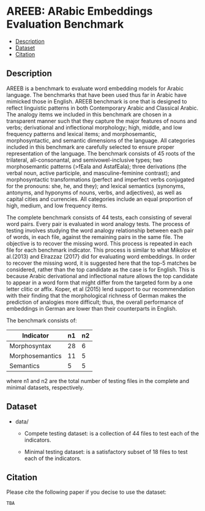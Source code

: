 # AREEB: ARabic Embeddings Evaluation Benchmark

- [Description](#description)
- [Dataset](#dataset)
- [Citation](#citation)

## Description

AREEB is a benchmark to evaluate word embedding models for Arabic language. The benchmarks that have been used thus far in Arabic have mimicked those in English. AREEB benchmark is one that is designed to reflect linguistic patterns in both Contemporary Arabic and Classical Arabic. The analogy items we included in this benchmark are chosen in a transparent manner such that they capture the major features of nouns and verbs; derivational and inflectional morphology; high, middle, and low frequency patterns and lexical items; and morphosemantic, morphosyntactic, and semantic dimensions of the language. 
All categories included in this benchmark are carefully selected to ensure proper representation of the language. The benchmark consists of 45 roots of the trilateral, all-consonantal, and semivowel-inclusive types; two morphosemantic patterns (>fEala  and  AstafEala); three derivations (the verbal noun, active participle, and masculine-feminine contrast); and morphosyntactic transformations (perfect and imperfect verbs conjugated for the pronouns: she, he, and they); and lexical semantics (synonyms, antonyms, and hyponyms of nouns, verbs, and adjectives), as well as capital cities and currencies. All categories include an equal proportion of high, medium, and low frequency items.

The complete benchmark consists of 44 tests, each consisting of several word pairs. Every pair is evaluated in word analogy tests.
The process of testing involves studying the word analogy relationship between each pair of words, in each file, against the remaining pairs in the same file. The objective is to recover the missing word. This process is repeated in each file for each benchmark indicator. This process is similar to what Mikolov et al.(2013) and Elrazzaz (2017} did for evaluating word embeddings. In order to recover the missing word, it is suggested here that the top-5 matches be considered, rather than the top candidate as the case is for English. This is because Arabic derivational and inflectional nature allows the top candidate to appear in a word form that might differ from the targeted form by a one letter clitic or affix. Koper, et al (2015) lend support to our recommendation with their finding that the morphological richness of German makes the prediction of analogies more difficult; thus, the overall performance of embeddings in German are lower than their counterparts in English. 

The benchmark consists of:

| Indicator         | n1 	| n2  |
|------------------	|---- |----	|
| Morphosyntax      | 28 	|  6  |
| Morphosemantics   | 11 	|  5	|
| Semantics       	| 5   |  5	|

where n1 and n2 are the total number of testing files in the complete and minimal datasets, respectively.

## Dataset

- data/
                      
  - Compete testing dataset: is a collection of 44 files to test each of the indicators.
                     
  - Minimal testing dataset: is a satisfactory subset of 18 files to test each of the indicators.
                     
## Citation

Please cite the following paper if you decise to use the dataset:

    TBA
